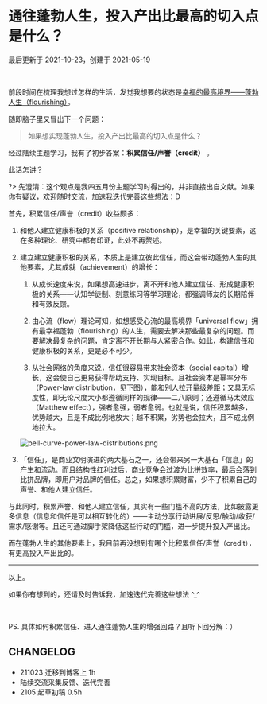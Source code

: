 # 通往蓬勃人生，投入产出比最高的切入点是什么？
最后更新于 2021-10-23，创建于 2021-05-19

<br> 


前段时间在梳理我想过怎样的生活，发觉我想要的状态是[幸福的最高境界——蓬勃人生（flourishing）](cmty/model_idealife.md)。

随即脑子里又冒出下一个问题：

> 如果想实现蓬勃人生，投入产出比最高的切入点是什么？

经过陆续主题学习，我有了初步答案：**积累信任/声誉（credit）** 。

此话怎讲？

?> 先澄清：这个观点是我四五月份主题学习时得出的，并非直接出自文献。如果你有疑议，欢迎随时交流，加速我迭代完善这些想法：D


首先，积累信任/声誉（credit）收益颇多：

1. 和他人建立健康积极的关系（positive relationship），是幸福的关键要素，这在多种理论、研究中都有印证，此处不再赘述。

2. 建立建立健康积极的关系，本质上是建立彼此信任，而这会带动蓬勃人生的其他要素，尤其成就（achievement）的增长：

    1. 从成长速度来说，如果想高速进步，离不开和他人建立信任、形成健康积极的关系——认知学徒制、刻意练习等学习理论，都强调师友的长期陪伴和有效反馈。
   
    2. 由心流（flow）理论可知，如想感受心流的最高境界「universal flow」拥有最幸福蓬勃（flourishing）的人生，需要去解决那些最复杂的问题。而要解决最复杂的问题，肯定离不开长期与人紧密合作。如此，构建信任和健康积极的关系，更是必不可少。

    3. 从社会网络的角度来说，信任很容易带来社会资本（social capital）增长，这会使自己更易获得帮助支持、实现目标。且社会资本是幂率分布（Power-law distribution，见下图），能和别人拉开量级差距；又具无标度性，即无论尺度大小都遵循同样的规律——二八原则；还遵循马太效应（Matthew effect），强者愈强，弱者愈弱。也就是说，信任积累越多，优势越大，且是不成比例地放大；越不积累，劣势也会拉大，且不成比例地拉大。

    ![bell-curve-power-law-distributions.png](http://ishanshan.zoomquiet.top/clipping/bell-curve-power-law-distributions.png?imageView2/2/w/400)

3. 「信任」，是商业文明演进的两大基石之一，还会带来另一大基石「信息」的产生和流动。而且结构性红利过后，商业竞争会过渡为比拼效率，最后会落到比拼品牌，即用户对品牌的信任。总之，如果想积累财富，少不了积累自己的声誉、和他人建立信任。

与此同时，积累声誉、和他人建立信任，其实有一些门槛不高的方法，比如披露更多信息（信息和信任是可以相互转化的）——主动分享行动进展/反思/触动/收获/需求/感谢等。且还可通过脚手架降低这些行动的门槛，进一步提升投入产出比。



而在蓬勃人生的其他要素上，我目前再没想到有哪个比积累信任/声誉（credit），有更高投入产出比的。



---

以上。

如果你有想到的，还请及时告诉我，加速迭代完善这些想法 ^_^




<br> 

PS. 具体如何积累信任、进入通往蓬勃人生的增强回路？且听下回分解：）




## CHANGELOG 

- 211023 迁移到博客上 1h
- 陆续交流采集反馈、迭代完善
- 2105 起草初稿 0.5h